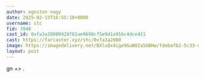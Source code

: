 ```yaml
---
author: agoston nagy
date: 2025-02-15T16:55:18+0000
username: stc
fid: 7048
cast_id: 0xfa3a20809428f81ae9698cf5e9d1a916c4dce411
cast: https://farcaster.xyz/stc/0xfa3a2080
image: https://imagedelivery.net/BXluQx4ige9GuW0Ia56BHw/fdebafb2-5c33-4334-5a0e-6fcb011a2300/original
layout: post
---
```


gn +> .

<img src='https://imagedelivery.net/BXluQx4ige9GuW0Ia56BHw/fdebafb2-5c33-4334-5a0e-6fcb011a2300/original' alt='' referrerpolicy='no-referrer'/>
